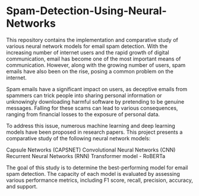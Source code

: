 # Spam-Detection-Using-Neural-Networks

This repository contains the implementation and comparative study of various neural network models for email spam detection. With the increasing number of internet users and the rapid growth of digital communication, email has become one of the most important means of communication. However, along with the growing number of users, spam emails have also been on the rise, posing a common problem on the internet.

Spam emails have a significant impact on users, as deceptive emails from spammers can trick people into sharing personal information or unknowingly downloading harmful software by pretending to be genuine messages. Falling for these scams can lead to various consequences, ranging from financial losses to the exposure of personal data.

To address this issue, numerous machine learning and deep learning models have been proposed in research papers. This project presents a comparative study of the following neural network models:

Capsule Networks (CAPSNET)
Convolutional Neural Networks (CNN)
Recurrent Neural Networks (RNN)
Transformer model - RoBERTa

The goal of this study is to determine the best-performing model for email spam detection. The capacity of each model is evaluated by assessing various performance metrics, including F1 score, recall, precision, accuracy, and support.
